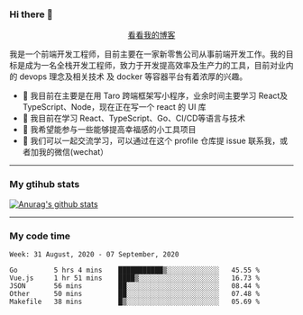 ### Hi there 👋

<p align="center">
  <a href="https://real-jacket.github.io/">看看我的博客</a>
</p>

我是一个前端开发工程师，目前主要在一家新零售公司从事前端开发工作。我的目标是成为一名全栈开发工程师，致力于开发提高效率及生产力的工具，目前对业内的 devops 理念及相关技术 及 docker 等容器平台有着浓厚的兴趣。

- 🔭 我目前在主要是在用 Taro 跨端框架写小程序，业余时间主要学习 React及 TypeScript、Node，现在正在写一个 react 的 UI 库 
- 🌱 我目前在学习 React、TypeScript、Go、CI/CD等语言与技术
- 👯 我希望能参与一些能够提高幸福感的小工具项目
- 💬 我们可以一起交流学习，可以通过在这个 profile 仓库提 issue 联系我，或者加我的微信(wechat）

***

### My gtihub stats

[![Anurag's github stats](https://github-readme-stats.vercel.app/api?username=real-jacket)](https://github.com/anuraghazra/github-readme-stats)

***

### My code time

<!--START_SECTION:waka-->
```text
Week: 31 August, 2020 - 07 September, 2020

Go         5 hrs 4 mins    ███████████▒░░░░░░░░░░░░░   45.55 % 
Vue.js     1 hr 51 mins    ████▒░░░░░░░░░░░░░░░░░░░░   16.73 % 
JSON       56 mins         ██░░░░░░░░░░░░░░░░░░░░░░░   08.44 % 
Other      50 mins         ██░░░░░░░░░░░░░░░░░░░░░░░   07.48 % 
Makefile   38 mins         █▒░░░░░░░░░░░░░░░░░░░░░░░   05.69 % 
```
<!--END_SECTION:waka-->
